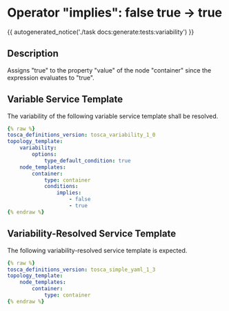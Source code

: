 # Operator "implies": false true -> true

{{ autogenerated_notice('./task docs:generate:tests:variability') }}

## Description

Assigns "true" to the property "value" of the node "container" since the expression evaluates to "true".

## Variable Service Template

The variability of the following variable service template shall be resolved.

```yaml linenums="1"
{% raw %}
tosca_definitions_version: tosca_variability_1_0
topology_template:
    variability:
        options:
            type_default_condition: true
    node_templates:
        container:
            type: container
            conditions:
                implies:
                    - false
                    - true
{% endraw %}
```




## Variability-Resolved Service Template

The following variability-resolved service template is expected.

```yaml linenums="1"
{% raw %}
tosca_definitions_version: tosca_simple_yaml_1_3
topology_template:
    node_templates:
        container:
            type: container
{% endraw %}
```

